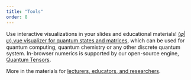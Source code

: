 ```yaml
---
title: "Tools"
order: 8
---
```



Use interactive visualizations in your slides and educational materials!
[⟨𝜑|𝜓⟩.vue visualizer for quantum states and matrices](https://github.com/Quantum-Game/bra-ket-vue), which can be used for quantum computing, quantum chemistry or any other discrete quantum system. In-browser numerics is supported by our open-source engine, [Quantum Tensors](https://github.com/Quantum-Game/quantum-tensors).

More in the materials for [lecturers, educators, and researchers](./scientists).

